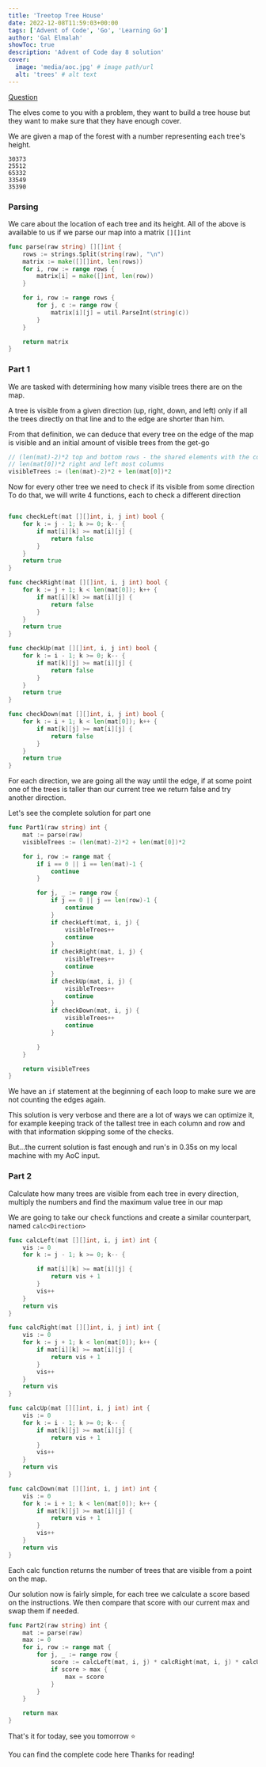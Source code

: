 ```yaml
---
title: 'Treetop Tree House'
date: 2022-12-08T11:59:03+00:00
tags: ['Advent of Code', 'Go', 'Learning Go']
author: 'Gal Elmalah'
showToc: true
description: 'Advent of Code day 8 solution'
cover:
  image: 'media/aoc.jpg' # image path/url
  alt: 'trees' # alt text
---
```


[Question](https://adventofcode.com/2022/day/8)

The elves come to you with a problem, they want to build a tree house but they want to make sure that they have enough cover.

We are given a map of the forest with a number representing each tree's height.

```
30373
25512
65332
33549
35390
```

### Parsing

We care about the location of each tree and its height.
All of the above is available to us if we parse our map into a matrix `[][]int`

```go
func parse(raw string) [][]int {
	rows := strings.Split(string(raw), "\n")
	matrix := make([][]int, len(rows))
	for i, row := range rows {
		matrix[i] = make([]int, len(row))
	}

	for i, row := range rows {
		for j, c := range row {
			matrix[i][j] = util.ParseInt(string(c))
		}
	}

	return matrix
}
```

### Part 1

We are tasked with determining how many visible trees there are on the map.

A tree is visible from a given direction (up, right, down, and left) only if all the trees directly on that line and to the edge are shorter than him.

From that definition, we can deduce that every tree on the edge of the map is visible and an initial amount of visible trees from the get-go

```go
// (len(mat)-2)*2 top and bottom rows - the shared elements with the columns
// len(mat[0])*2 right and left most columns
visibleTrees := (len(mat)-2)*2 + len(mat[0])*2
```

Now for every other tree we need to check if its visible from some direction
To do that, we will write 4 functions, each to check a different direction

```go

func checkLeft(mat [][]int, i, j int) bool {
	for k := j - 1; k >= 0; k-- {
		if mat[i][k] >= mat[i][j] {
			return false
		}
	}
	return true
}

func checkRight(mat [][]int, i, j int) bool {
	for k := j + 1; k < len(mat[0]); k++ {
		if mat[i][k] >= mat[i][j] {
			return false
		}
	}
	return true
}

func checkUp(mat [][]int, i, j int) bool {
	for k := i - 1; k >= 0; k-- {
		if mat[k][j] >= mat[i][j] {
			return false
		}
	}
	return true
}

func checkDown(mat [][]int, i, j int) bool {
	for k := i + 1; k < len(mat[0]); k++ {
		if mat[k][j] >= mat[i][j] {
			return false
		}
	}
	return true
}

```

For each direction, we are going all the way until the edge, if at some point one of the trees is taller than our current tree we return false and try another direction.

Let's see the complete solution for part one

```go
func Part1(raw string) int {
	mat := parse(raw)
	visibleTrees := (len(mat)-2)*2 + len(mat[0])*2

	for i, row := range mat {
		if i == 0 || i == len(mat)-1 {
			continue
		}

		for j, _ := range row {
			if j == 0 || j == len(row)-1 {
				continue
			}
			if checkLeft(mat, i, j) {
				visibleTrees++
				continue
			}
			if checkRight(mat, i, j) {
				visibleTrees++
				continue
			}
			if checkUp(mat, i, j) {
				visibleTrees++
				continue
			}
			if checkDown(mat, i, j) {
				visibleTrees++
				continue
			}

		}
	}

	return visibleTrees
}

```

We have an `if` statement at the beginning of each loop to make sure we are not counting the edges again.

This solution is very verbose and there are a lot of ways we can optimize it, for example keeping track of the tallest tree in each column and row and with that information skipping some of the checks.

But...the current solution is fast enough and run's in 0.35s on my local machine with my AoC input.

### Part 2

Calculate how many trees are visible from each tree in every direction, multiply the numbers and find the maximum value tree in our map

We are going to take our check functions and create a similar counterpart, named `calc<Direction>`

```go
func calcLeft(mat [][]int, i, j int) int {
	vis := 0
	for k := j - 1; k >= 0; k-- {

		if mat[i][k] >= mat[i][j] {
			return vis + 1
		}
		vis++
	}
	return vis
}

func calcRight(mat [][]int, i, j int) int {
	vis := 0
	for k := j + 1; k < len(mat[0]); k++ {
		if mat[i][k] >= mat[i][j] {
			return vis + 1
		}
		vis++
	}
	return vis
}

func calcUp(mat [][]int, i, j int) int {
	vis := 0
	for k := i - 1; k >= 0; k-- {
		if mat[k][j] >= mat[i][j] {
			return vis + 1
		}
		vis++
	}
	return vis
}

func calcDown(mat [][]int, i, j int) int {
	vis := 0
	for k := i + 1; k < len(mat[0]); k++ {
		if mat[k][j] >= mat[i][j] {
			return vis + 1
		}
		vis++
	}
	return vis
}

```

Each calc function returns the number of trees that are visible from a point on the map.

Our solution now is fairly simple, for each tree we calculate a score based on the instructions.
We then compare that score with our current max and swap them if needed.

```go
func Part2(raw string) int {
	mat := parse(raw)
	max := 0
	for i, row := range mat {
		for j, _ := range row {
			score := calcLeft(mat, i, j) * calcRight(mat, i, j) * calcUp(mat, i, j) * calcDown(mat, i, j)
			if score > max {
				max = score
			}
		}
	}

	return max
}

```

That's it for today, see you tomorrow ⭐️

You can find the complete code here
Thanks for reading!
